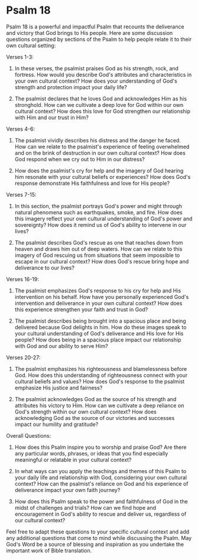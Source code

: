 # Psalm 18

Psalm 18 is a powerful and impactful Psalm that recounts the deliverance and victory that God brings to His people. Here are some discussion questions organized by sections of the Psalm to help people relate it to their own cultural setting:

Verses 1-3:

1. In these verses, the psalmist praises God as his strength, rock, and fortress. How would you describe God's attributes and characteristics in your own cultural context? How does your understanding of God's strength and protection impact your daily life?

2. The psalmist declares that he loves God and acknowledges Him as his stronghold. How can we cultivate a deep love for God within our own cultural context? How does this love for God strengthen our relationship with Him and our trust in Him?

Verses 4-6:

1. The psalmist vividly describes his distress and the danger he faced. How can we relate to the psalmist's experience of feeling overwhelmed and on the brink of destruction in our own cultural context? How does God respond when we cry out to Him in our distress?

2. How does the psalmist's cry for help and the imagery of God hearing him resonate with your cultural beliefs or experiences? How does God's response demonstrate His faithfulness and love for His people?

Verses 7-15:

1. In this section, the psalmist portrays God's power and might through natural phenomena such as earthquakes, smoke, and fire. How does this imagery reflect your own cultural understanding of God's power and sovereignty? How does it remind us of God's ability to intervene in our lives?

2. The psalmist describes God's rescue as one that reaches down from heaven and draws him out of deep waters. How can we relate to this imagery of God rescuing us from situations that seem impossible to escape in our cultural context? How does God's rescue bring hope and deliverance to our lives?

Verses 16-19:

1. The psalmist emphasizes God's response to his cry for help and His intervention on his behalf. How have you personally experienced God's intervention and deliverance in your own cultural context? How does this experience strengthen your faith and trust in God?

2. The psalmist describes being brought into a spacious place and being delivered because God delights in him. How do these images speak to your cultural understanding of God's deliverance and His love for His people? How does being in a spacious place impact our relationship with God and our ability to serve Him?

Verses 20-27:

1. The psalmist emphasizes his righteousness and blamelessness before God. How does this understanding of righteousness connect with your cultural beliefs and values? How does God's response to the psalmist emphasize His justice and fairness?

2. The psalmist acknowledges God as the source of his strength and attributes his victory to Him. How can we cultivate a deep reliance on God's strength within our own cultural context? How does acknowledging God as the source of our victories and successes impact our humility and gratitude?

Overall Questions:

1. How does this Psalm inspire you to worship and praise God? Are there any particular words, phrases, or ideas that you find especially meaningful or relatable in your cultural context?

2. In what ways can you apply the teachings and themes of this Psalm to your daily life and relationship with God, considering your own cultural context? How can the psalmist's reliance on God and his experience of deliverance impact your own faith journey?

3. How does this Psalm speak to the power and faithfulness of God in the midst of challenges and trials? How can we find hope and encouragement in God's ability to rescue and deliver us, regardless of our cultural context?

Feel free to adapt these questions to your specific cultural context and add any additional questions that come to mind while discussing the Psalm. May God's Word be a source of blessing and inspiration as you undertake the important work of Bible translation.